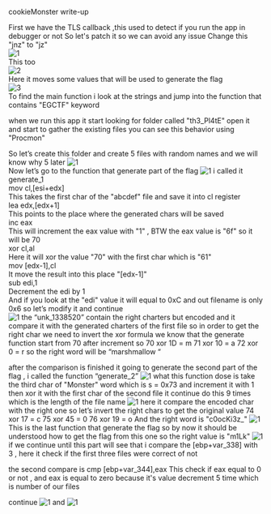 
cookieMonster write-up

First we have the TLS callback  ,this used to detect if you run the app in debugger or not So let's patch it so we can avoid any issue Change this "jnz" to "jz" </br>
![1](https://raw.githubusercontent.com/devodevo1/EGCERT-Reverse/master/cookieMonster/1.png)
</br>This too</br>
![2](https://raw.githubusercontent.com/devodevo1/EGCERT-Reverse/master/cookieMonster/2.png)
</br>Here it moves some values that will be used to generate the flag</br>
![3](https://raw.githubusercontent.com/devodevo1/EGCERT-Reverse/master/cookieMonster/3.png)
</br>To find the main function i look at the strings and jump into the function that contains "EGCTF" keyword

when we run this app it start looking for folder called "th3_Pl4tE" open it and start to gather the existing files you can see this behavior using "Procmon"

So let’s create this folder and create 5 files with random names and we will know why 5 later
![1](https://raw.githubusercontent.com/devodevo1/EGCERT-Reverse/master/cookieMonster/4.png)
</br>Now let’s go to the function that generate part of the flag
![1](https://raw.githubusercontent.com/devodevo1/EGCERT-Reverse/master/cookieMonster/5.png)
i called it generate_1</br>
mov cl,[esi+edx]</br>
This takes the first char of the "abcdef" file and save it into cl register</br>
lea edx,[edx+1]</br>
This points to the place where the generated chars will be saved</br>
inc eax</br>
This will increment the eax value with "1" , BTW the eax value is "6f" so it will be 70</br>
xor cl,al</br>
Here it will xor the value "70" with the first char which is "61"</br>
mov [edx-1],cl</br>
It move the result into this place "[edx-1]"</br>
sub edi,1</br>
Decrement the edi by 1 </br>
And if you look at the "edi" value it will equal to 0xC and out filename is only 0x6 so let’s modify it and continue</br>
![1](https://raw.githubusercontent.com/devodevo1/EGCERT-Reverse/master/cookieMonster/6.png)
the “unk_1338520” contain the right charters but encoded and it compare it with the generated charters of the first file
so in order to get the right char we need to invert the xor formula
we know that the generate function start from 70 after increment
so
70 xor 1D = m
71 xor 10 = a
72 xor 0 = r
so the right word will be “marshmallow “

after the comparison is finished it going to generate the second part of the flag , i called the function “generate_2”
![1](https://raw.githubusercontent.com/devodevo1/EGCERT-Reverse/master/cookieMonster/7.png)
what this function dose is take the third char of "Monster" word which is s = 0x73 and increment it with 1 then xor it with the first char of the second file it continue do this 9 times which is the length of the file name
![1](https://raw.githubusercontent.com/devodevo1/EGCERT-Reverse/master/cookieMonster/8.png)
here it compare the encoded char with the right one so let’s invert the right chars to get the original value
74 xor 17 = c
75 xor 45 = 0
76 xor 19 = o
And the right word is "c0ocKi3z_"
![1](https://raw.githubusercontent.com/devodevo1/EGCERT-Reverse/master/cookieMonster/9.png)
This is the last function that generate the flag so by now it should be understood how to get the flag from this one
so the right value is "m1Lk"
![1](https://raw.githubusercontent.com/devodevo1/EGCERT-Reverse/master/cookieMonster/10.png)
if we continue until this part will see that i compare the [ebp+var_338] with 3  , here it check if the first three files were correct of not

the second compare is
cmp [ebp+var_344],eax
This check if eax equal to 0 or not , and eax is equal to zero because it's value decrement 5 time which is number of our files 

continue
![1](https://raw.githubusercontent.com/devodevo1/EGCERT-Reverse/master/cookieMonster/11.png)
and
![1](https://raw.githubusercontent.com/devodevo1/EGCERT-Reverse/master/cookieMonster/12.png)
